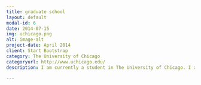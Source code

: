 ```yaml
---
title: graduate school
layout: default
modal-id: 6
date: 2014-07-15
img: uchicago.png
alt: image-alt
project-date: April 2014
client: Start Bootstrap
category: The University of Chicago
categoryurl: http://www.uchicago.edu/
description: I am currently a student in The University of Chicago. I am studying computer science and focusing on software engineer and cloud computing. Do you have job opportunities? Contact me!!

---
```


